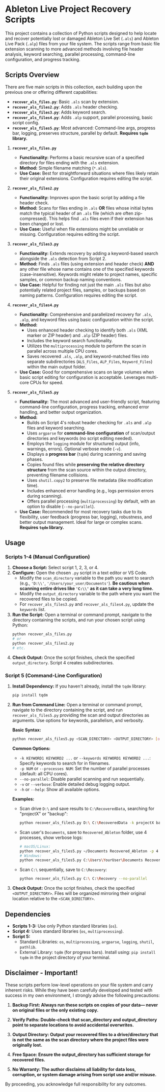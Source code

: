 # Ableton Live Project Recovery Scripts

This project contains a collection of Python scripts designed to help locate and recover potentially lost or damaged Ableton Live Set (`.als`) and Ableton Live Pack (`.alp`) files from your file system. The scripts range from basic file extension scanning to more advanced methods involving file header analysis, keyword searching, parallel processing, command-line configuration, and progress tracking.

## Scripts Overview

There are five main scripts in this collection, each building upon the previous one or offering different capabilities:

* **`recover_als_files.py`**: Basic `.als` scan by extension.
* **`recover_als_files2.py`**: Adds `.als` header checking.
* **`recover_als_files3.py`**: Adds keyword search.
* **`recover_als_files4.py`**: Adds `.alp` support, parallel processing, basic script config.
* **`recover_als_files5.py`**: Most advanced: Command-line args, progress bar, logging, preserves structure, parallel by default. **Requires `tqdm` library.**

1.  **`recover_als_files.py`**
    * **Functionality:** Performs a basic recursive scan of a specified directory for files ending with the `.als` extension.
    * **Method:** Simple filename matching (`*.als`).
    * **Use Case:** Best for straightforward situations where files likely retain their original extensions. Configuration requires editing the script.

2.  **`recover_als_files2.py`**
    * **Functionality:** Improves upon the basic script by adding a file header check.
    * **Method:** Scans for files ending in `.als` **OR** files whose initial bytes match the typical header of an `.als` file (which are often zip-compressed). This helps find `.als` files even if their extension has been changed or lost.
    * **Use Case:** Useful when file extensions might be unreliable or missing. Configuration requires editing the script.

3.  **`recover_als_files3.py`**
    * **Functionality:** Extends recovery by adding a keyword-based search alongside the `.als` detection from Script 2.
    * **Method:** Finds `.als` files (using extension and header check) **AND** any other file whose name contains one of the specified keywords (case-insensitive). Keywords might relate to project names, specific samples, or common backup naming conventions.
    * **Use Case:** Helpful for finding not just the main `.als` files but also potentially related project files, samples, or backups based on naming patterns. Configuration requires editing the script.

4.  **`recover_als_files4.py`**
    * **Functionality:** Comprehensive and parallelized recovery for `.als`, `.alp`, and keyword files using basic configuration within the script.
    * **Method:**
        * Uses enhanced header checking to identify both `.als` (XML marker or ZIP header) and `.alp` (ZIP header) files.
        * Includes the keyword search functionality.
        * Utilizes the `multiprocessing` module to perform the scan in parallel across multiple CPU cores.
        * Saves recovered `.als`, `.alp`, and keyword-matched files into separate subdirectories (`ALS_Files`, `ALP_Files`, `Keyword_Files`) within the main output folder.
    * **Use Case:** Good for comprehensive scans on large volumes when basic script editing for configuration is acceptable. Leverages multi-core CPUs for speed.

5.  **`recover_als_files5.py`**
    * **Functionality:** The most advanced and user-friendly script, featuring command-line configuration, progress tracking, enhanced error handling, and better output organization.
    * **Method:**
        * Builds on Script 4's robust header checking for `.als` and `.alp` files and keyword searching.
        * Uses `argparse` for **command-line configuration** of scan/output directories and keywords (no script editing needed).
        * Employs the `logging` module for structured output (info, warnings, errors). Optional verbose mode (`-v`).
        * Displays a **progress bar** (`tqdm`) during scanning and saving phases.
        * Copies found files while **preserving the relative directory structure** from the scan source within the output directory, preventing filename collisions.
        * Uses `shutil.copy2` to preserve file metadata (like modification time).
        * Includes enhanced error handling (e.g., logs permission errors during scanning).
        * Offers parallel processing (`multiprocessing`) by default, with an option to disable (`--no-parallel`).
    * **Use Case:** Recommended for most recovery tasks due to its flexibility, user feedback (progress bar, logging), robustness, and better output management. Ideal for large or complex scans. **Requires `tqdm` library.**

## Usage

### Scripts 1-4 (Manual Configuration)

1.  **Choose a Script:** Select script 1, 2, 3, or 4.
2.  **Configure:** Open the chosen `.py` script in a text editor or VS Code.
    * Modify the `scan_directory` variable to the path you want to search (e.g., `'D:\\'`, `'/Users/your_user/Documents'`). **Be cautious when scanning entire drives like `'C:\\'` as it can take a very long time.**
    * Modify the `output_directory` variable to the path where you want the recovered files to be copied.
    * For `recover_als_files3.py` and `recover_als_files4.py`, update the `keywords` list.
3.  **Run the Script:** Open a terminal or command prompt, navigate to the directory containing the scripts, and run your chosen script using Python:
    ```bash
    python recover_als_files.py
    # or
    python recover_als_files2.py
    # etc.
    ```
4.  **Check Output:** Once the script finishes, check the specified `output_directory`. Script 4 creates subdirectories.

### Script 5 (Command-Line Configuration)

1.  **Install Dependency:** If you haven't already, install the `tqdm` library:
    ```bash
    pip install tqdm
    ```
2.  **Run from Command Line:** Open a terminal or command prompt, navigate to the directory containing the script, and run `recover_als_files5.py` providing the scan and output directories as arguments. Use options for keywords, parallelism, and verbosity.

    **Basic Syntax:**
    ```bash
    python recover_als_files5.py <SCAN_DIRECTORY> <OUTPUT_DIRECTORY> [options]
    ```

    **Common Options:**
    * `-k KEYWORD1 KEYWORD2 ...` or `--keywords KEYWORD1 KEYWORD2 ...`: Specify keywords to search for in filenames.
    * `-p NUM` or `--processes NUM`: Set the number of parallel processes (default: all CPU cores).
    * `--no-parallel`: Disable parallel scanning and run sequentially.
    * `-v` or `--verbose`: Enable detailed debug logging output.
    * `-h` or `--help`: Show all available options.

    **Examples:**
    * Scan drive `D:\` and save results to `C:\RecoveredData`, searching for "projectX" or "backup":
        ```bash
        python recover_als_files5.py D:\ C:\RecoveredData -k projectX backup
        ```
    * Scan user's `Documents`, save to `Recovered_Ableton` folder, use 4 processes, show verbose logs:
        ```bash
        # macOS/Linux:
        python recover_als_files5.py ~/Documents Recovered_Ableton -p 4 -v
        # Windows:
        python recover_als_files5.py C:\Users\YourUser\Documents Recovered_Ableton -p 4 -v
        ```
    * Scan `C:\` sequentially, save to `C:\Recovery`:
        ```bash
        python recover_als_files5.py C:\ C:\Recovery --no-parallel
        ```
3.  **Check Output:** Once the script finishes, check the specified `<OUTPUT_DIRECTORY>`. Files will be organized mirroring their original location relative to the `<SCAN_DIRECTORY>`.

## Dependencies

* **Scripts 1-3:** Use only Python standard libraries (`os`).
* **Script 4:** Uses standard libraries (`os`, `multiprocessing`).
* **Script 5:**
    * Standard Libraries: `os`, `multiprocessing`, `argparse`, `logging`, `shutil`, `pathlib`.
    * External Library: `tqdm` (for progress bars). Install using: `pip install tqdm` in the project directory of your terminal.

    
## Disclaimer - Important!
These scripts perform low-level operations on your file system and carry inherent risks. While they have been carefully developed and tested with success in my own environment, I strongly advise the following precautions:

1. **Backup First: Always run these scripts on copies of your data— never on original files or the only existing copy.**

2. **Verify Paths: Double-check that scan_directory and output_directory point to separate locations to avoid accidental overwrites.**

3. **Output Directory: Output your recovered files to a drive/directory that is not the same as the scan directory where the project files were originally lost.**

3. **Free Space: Ensure the output_directory has sufficient storage for recovered files.**

4. **No Warranty: The author disclaims all liability for data loss, corruption, or system damage arising from script use and/or misuse.**

By proceeding, you acknowledge full responsibility for any outcomes.

